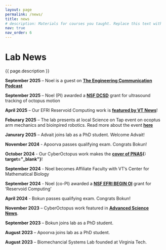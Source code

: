 ```yaml
---
layout: page
permalink: /news/
title: news
# description: Materials for courses you taught. Replace this text with your description.
nav: true
nav_order: 6
---
```


# Lab News
    
<p class="post-description">{{ page.description }}</p>

**September 2025** – Noel is a guest on **[The Engineering Communication Podcast](https://open.spotify.com/show/2UFJbdGgJRIqaOjNPN1v8z)**

**September 2025** – Noel (PI) awarded a **[NSF DCSD](https://www.nsf.gov/awardsearch/showAward?AWD_ID=2528850&HistoricalAwards=false)** grant for ultrasound tracking of octopus motion

**April 2025** – Our EFRI Reservoid Computing work is **[featured by VT News](https://news.vt.edu/articles/2025/04/eng-me-clahs-nsf-efri-pericyte-computer.html)**! 

**Feburary 2025** – The lab presents at local Science on Tap event on ocoptus arm mechanics and bioinpired robotics. Read more about the event **[here](https://communicatingscience.isce.vt.edu/news/Center_for_Communicating_Science_newsletter/Science_on_Tap_Ink-credible_Octopus-Inspired_Robot_Arms.html)**

**Janurary 2025** – Advait joins lab as a PhD student. Welcome Advait!

**November 2024** - Apoorva passes qualifying exam. Congrats Bokun! 

**October 2024** - Our CyberOctopus work makes the **[cover of PNAS](../pubs/2024_PNAS_cover.pdf){: target="_blank"}**! 

**September 2024** - Noel becomes Affiliate Faculty with VT’s Center for Mathematical Biology

**September 2024** - Noel (co-PI) awarded a **[NSF EFRI BEGIN OI](https://www.nsf.gov/awardsearch/showAward?AWD_ID=2422340)** grant for ‘Reservoid Computing’

**April 2024** - Bokun passes qualifying exam. Congrats Bokun!

**November 2023** – CyberOctopus work featured in **[Advanced Science News](https://www.advancedsciencenews.com/meet-cyberoctopus-your-guide-to-the-world-of-machine-learning-cephalopods/)**.

**September 2023** – Bokun joins lab as a PhD student.

**August 2023** – Apoorva joins lab as a PhD student.

**August 2023** – Biomechancial Systems Lab founded at Virginia Tech.

